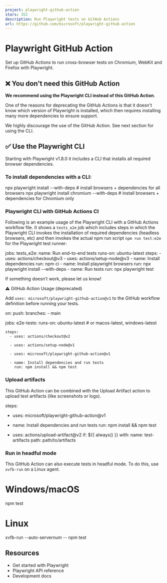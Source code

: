 ```yaml
---
project: playwright-github-action
stars: 352
description: Run Playwright tests on GitHub Actions
url: https://github.com/microsoft/playwright-github-action
---
```


Playwright GitHub Action
========================

Set up GitHub Actions to run cross-browser tests on Chromium, WebKit and Firefox with Playwright.

❌ You don't need this GitHub Action
-----------------------------------

**We recommend using the Playwright CLI instead of this GitHub Action**.

One of the reasons for deprecating the GitHub Actions is that it doesn't know which version of Playwright is installed, which then requires installing many more dependencies to ensure support.

We highly discourage the use of the GitHub Action. See next section for using the CLI.

✅ Use the Playwright CLI
------------------------

Starting with Playwright v1.8.0 it includes a CLI that installs all required browser dependencies.

### To install dependencies with a CLI:

npx playwright install --with-deps # install browsers + dependencies for all browsers
npx playwright install chromium --with-deps # install browsers + dependencies for Chromium only

### Playwright CLI with GitHub Actions CI

Following is an example usage of the Playwright CLI with a GitHub Actions workflow file. It shows a `tests_e2e` job which includes steps in which the Playwright CLI invokes the installation of required dependencies (headless browsers, etc) and then invokes the actual npm run script `npm run test:e2e` for the Playwright test runner:

jobs:
  tests\_e2e:
    name: Run end-to-end tests
    runs-on: ubuntu-latest
    steps:
      - uses: actions/checkout@v3
      - uses: actions/setup-node@v3
      - name: Install dependencies
        run: npm ci
      - name: Install playwright browsers
        run: npx playwright install --with-deps
      - name: Run tests
        run: npx playwright test

If something doesn't work, please let us know!

⚠️ GitHub Action Usage (deprecated)

Add `uses: microsoft/playwright-github-action@v1` to the GitHub workflow definition before running your tests.

on:
  push:
    branches:
    - main

jobs:
  e2e-tests:
    runs-on: ubuntu-latest # or macos-latest, windows-latest

    steps:
      - uses: actions/checkout@v2

      - uses: actions/setup-node@v1

      - uses: microsoft/playwright-github-action@v1

      - name: Install dependencies and run tests
        run: npm install && npm test

### Upload artifacts

This GitHub Action can be combined with the Upload Artifact action to upload test artifacts (like screenshots or logs).

steps:
- uses: microsoft/playwright-github-action@v1

- name: Install dependencies and run tests
  run: npm install && npm test

- uses: actions/upload-artifact@v2
  if: ${{ always() }}
  with:
    name: test-artifacts
    path: path/to/artifacts

### Run in headful mode

This GitHub Action can also execute tests in headful mode. To do this, use `xvfb-run` on a Linux agent.

# Windows/macOS
npm test

# Linux
xvfb-run --auto-servernum -- npm test

Resources
---------

-   Get started with Playwright
-   Playwright API reference
-   Development docs

